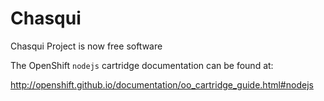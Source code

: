 Chasqui
=======

Chasqui Project is now free software

The OpenShift `nodejs` cartridge documentation can be found at:

http://openshift.github.io/documentation/oo_cartridge_guide.html#nodejs
